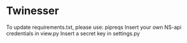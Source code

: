 # Twinesser
To update requirements.txt, please use: pipreqs
Insert your own NS-api credentials in view.py
Insert a secret key in settings.py
